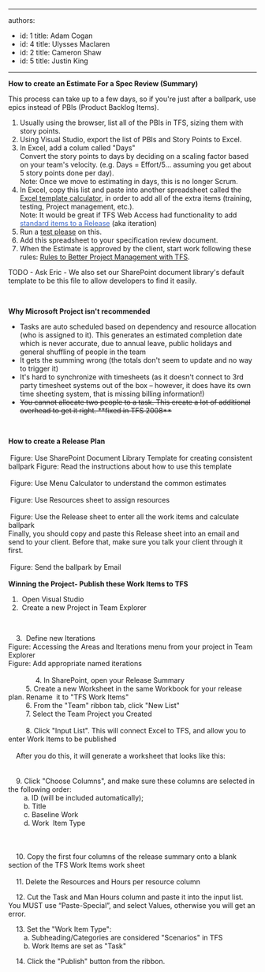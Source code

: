 

---
authors:
  - id: 1
    title: Adam Cogan
  - id: 4
    title: Ulysses Maclaren
  - id: 2
    title: Cameron Shaw
  - id: 5
    title: Justin King
---




<span class='intro'> <p><strong>How to create an Estimate For a Spec Review (Summary)</strong><strong><br></strong></p>
<p>This process can take up to a few days, so if you're just after a ballpark, use epics instead of PBIs (Product Backlog Items).</p>
<ol><li>Usually using the browser, list all of the PBIs in TFS, sizing them with story points.</li>
<li>Using Visual Studio, export the list of PBIs and Story Points to Excel.</li>
<li>In Excel, add a colum called &quot;Days&quot;<br>Convert the story points to&#160;days by deciding on a scaling factor based on your team's velocity.&#160;(e.g. Days =&#160;Effort/5... assuming&#160;you get about 5 story points done per day). <br>Note&#58; Once we move to estimating in days, this is no longer Scrum.</li>
<li>In Excel, copy this list and paste into&#160;another spreadsheet called the <a href="/Management/RulesToBetterProjectManagement/Documents/SSWPrioritiesEstimatesTemplate.xlsx" target="_blank" shape="rect">Excel template calcul​ator</a>,&#160;in order to add all of the extra items (training, testing, Project management, etc.).<br>Note&#58; It would be great if TFS Web Access had functionality to add <a href="http&#58;//www.ssw.com.au/ssw/Standards/BetterSoftwareSuggestions/TeamFoundationServer.aspx#StandardItems" shape="rect"><font color="#3a66cc">standard items to a Release</font></a> (aka iteration)</li>
<li>Run&#160;a <a href="/Management/RulesToSuccessfulProjects/Pages/InternalTestPlease.aspx" shape="rect">test please</a>&#160;on this.</li>
<li>Add this spreadsheet to your specification review document.</li>
<li>When the Estimate is approved by the client,&#160;start work following these rules&#58;&#160;<a href="http&#58;//www.ssw.com.au/ssw/Standards/Rules/RulesToBetterProjectManagementWithTFS.aspx" shape="rect">Rules to Better Project Management with TFS</a>. </li></ol>
TODO - Ask Eric - We also set&#160;our SharePoint document library's default template to be this file to allow developers to find it easily. ​​​ </span>

<p><font class="ms-rteCustom-GreyBox"></font>&#160;</p><p><font class="ms-rteCustom-GreyBox"><strong><strong><strong><strong>Why Microsoft Project isn't recommended</strong></strong></strong></strong></font></p><font class="ms-rteCustom-GreyBox">
<ul><li>Tasks are auto scheduled based on dependency and resource allocation (who is assigned to it). This generates an estimated completion date which is never accurate, due to annual leave, public holidays and general shuffling of people in the team </li>
<li>It gets the summing wrong (the totals don't seem to update and no way to trigger it) </li>
<li>It's hard to synchronize with timesheets (as it doesn't connect to 3rd party timesheet systems out of the box – however, it does have&#160;its own time sheeting system, that is missing billing information!) </li>
<li><s>You cannot allocate two people to a task. This create a lot of additional overhead to get it right. **fixed in TFS 2008**</s> </li></ul></font><p>&#160;</p>
<p><strong>How to create a Release Plan<br></strong><br><img class="ms-rteCustom-ImageArea" src="/Management/RulesToBetterProjectManagement/PublishingImages/SSWBallPark-SharePointTemplate.jpg" alt="" /> <font class="ms-rteCustom-FigureNormal">Figure&#58; Use SharePoint Document Library Template for creating consistent ballpark</font><img class="ms-rteCustom-ImageArea" src="/Management/RulesToBetterProjectManagement/PublishingImages/SSWBallPark-SharePointTemplate-Instructions.jpg" alt="" /> <font class="ms-rteCustom-FigureNormal">Figure&#58; Read the instructions about how to use this template</font> <br><br><img class="ms-rteCustom-ImageArea" src="/Management/RulesToBetterProjectManagement/PublishingImages/SSWBallPark-SharePointTemplate-MenuCalc.jpg" alt="" /> <font class="ms-rteCustom-FigureNormal">Figure&#58; Use Menu Calculator to understand the common estimates</font> <br><br><img class="ms-rteCustom-ImageArea" src="/Management/RulesToBetterProjectManagement/PublishingImages/SSWBallPark-SharePointTemplate-Resources.jpg" alt="" /> <font class="ms-rteCustom-FigureNormal">Figure&#58; Use Resources sheet to assign resources</font> <br><br><img src="/Management/RulesToBetterProjectManagement/PublishingImages/SSWBallPark-SharePointTemplate-Ballpark.jpg" alt="" /> <font class="ms-rteCustom-FigureNormal">Figure&#58; Use the Release sheet to enter all the work items and calculate ballpark</font> <br>Finally, you should copy and paste this Release sheet into an email and send to your client. Before that, make sure&#160;you talk your client through it first. <br><br><img src="/Management/RulesToBetterProjectManagement/PublishingImages/SSWBallPark-SharePointTemplate-Email.jpg" alt="" /> <font class="ms-rteCustom-FigureNormal">Figure&#58; Send the ballpark by Email</font>&#160;&#160;&#160;&#160;&#160;<br><br><strong>Winning the Project- Publish these Work Items to TFS</strong></p>
<ol><li>&#160;Open Visual Studio </li>
<li>&#160;Create a new Project in Team Explorer </li></ol>
<p><img class="ms-rteCustom-ImageArea" src="/Management/RulesToBetterProjectManagement/PublishingImages/CreateNewProjectInTE.jpg" alt="" />&#160;</p>
<p>&#160;&#160;&#160; 3. &#160;Define new Iterations<br><img class="ms-rteCustom-ImageArea" src="/Management/RulesToBetterProjectManagement/PublishingImages/AreasAndIterations.jpg" alt="" /><br><font class="ms-rteCustom-FigureNormal">Figure&#58; Accessing the Areas and Iterations menu from your project in Team Explorer<br></font><img class="ms-rteCustom-ImageArea" src="/Management/RulesToBetterProjectManagement/PublishingImages/NamedIterations.jpg" alt="" /><font class="ms-rteCustom-FigureNormal">Figure&#58; Add appropriate named iterations<br></font><br>&#160;&#160;&#160;&#160;&#160;&#160;&#160;&#160;&#160;&#160;&#160;&#160; &#160;4.&#160;In SharePoint, open your Release Summary<br>&#160;&#160;&#160;&#160;&#160;&#160;&#160; &#160;5.&#160;Create a new Worksheet in the same Workbook for your release plan. Rename&#160; it to &quot;TFS Work Items&quot;<br>&#160;&#160;&#160;&#160;&#160;&#160;&#160;&#160; 6.&#160;From the &quot;Team&quot; ribbon tab, click &quot;New List&quot;<br>&#160;&#160;&#160;&#160;&#160;&#160;&#160;&#160; 7.&#160;Select the Team Project you Created<br><img class="ms-rteCustom-ImageArea" src="/Management/RulesToBetterProjectManagement/PublishingImages/TeamProjectYouCreate.jpg" alt="" /><br><br>&#160;&#160;&#160;&#160;&#160;&#160;&#160;&#160;&#160;8.&#160;Click &quot;Input List&quot;. This will connect Excel to TFS, and allow you to enter Work Items to be published<br><img src="/Management/RulesToBetterProjectManagement/PublishingImages/InputList.jpg" alt="" /><br><br>&#160;&#160;&#160; After you do this, it will generate a worksheet that looks like this&#58;<br><br><br>&#160;&#160;&#160; 9.&#160;Click &quot;Choose Columns&quot;, and make sure these columns are selected in the following order&#58;<br>&#160;&#160;&#160;&#160;&#160;&#160;&#160; a.&#160;ID (will be included automatically);<br>&#160;&#160;&#160;&#160;&#160;&#160;&#160; b.&#160;Title<br>&#160;&#160;&#160;&#160;&#160;&#160;&#160; c.&#160;Baseline Work<br>&#160;&#160;&#160;&#160;&#160;&#160;&#160; d.&#160;Work&#160; Item Type<br><img src="/Management/RulesToBetterProjectManagement/PublishingImages/ChooseColumns.jpg" alt="" /><br><br><img src="/Management/RulesToBetterProjectManagement/PublishingImages/Columns.jpg" alt="" /><br><br><br>&#160;&#160;&#160; 10.&#160;Copy the first four columns of the release summary onto a blank section of the TFS Work Items work sheet<br><img src="/Management/RulesToBetterProjectManagement/PublishingImages/CopyColumnsToWorksheet.jpg" alt="" /><br><br>&#160;&#160;&#160; 11.&#160;Delete the Resources and Hours per resource column<br><img src="/Management/RulesToBetterProjectManagement/PublishingImages/DeleteRHColumn.jpg" alt="" /></p>
<p>&#160;&#160;&#160; 12.&#160;Cut the Task and Man Hours column and paste it into the input list. You MUST use “Paste-Special”, and select Values, otherwise you will get an error.</p>
<p>&#160;&#160;&#160; 13.&#160;Set the &quot;Work Item Type&quot;&#58;<br>&#160;&#160;&#160;&#160;&#160;&#160;&#160; a.&#160;Subheading/Categories are considered &quot;Scenarios&quot; in TFS<br>&#160;&#160;&#160;&#160;&#160;&#160;&#160; b.&#160;Work Items are set as &quot;Task&quot;</p>
<p>&#160;&#160;&#160; 14.&#160;Click the &quot;Publish&quot; button from the ribbon. <br><img src="/Management/RulesToBetterProjectManagement/PublishingImages/ClickPublish.jpg" alt="" /></p>
<br>


